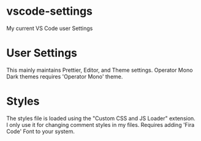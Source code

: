 # vscode-settings
My current VS Code user Settings

# User Settings
This mainly maintains Prettier, Editor, and Theme settings.
Operator Mono Dark themes requires 'Operator Mono' theme.


# Styles
The styles file is loaded using the "Custom CSS and JS Loader" extension.  
I only use it for changing comment styles in my files.
Requires adding 'Fira Code' Font to your system.
